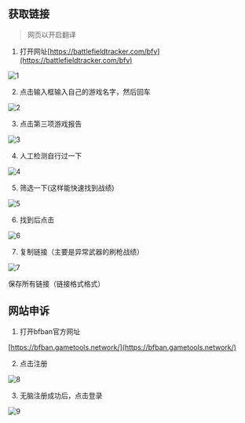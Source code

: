 ## 获取链接

> 网页以开启翻译

1. 打开网址[https://battlefieldtracker.com/bfv](https://battlefieldtracker.com/bfv)

![1](https://s1.ax1x.com/2023/01/12/pSuZkmq.png)

2. 点击输入框输入自己的游戏名字，然后回车

![2](https://s1.ax1x.com/2023/01/12/pSuZup4.png)

3. 点击第三项游戏报告

![3](https://s1.ax1x.com/2023/01/12/pSuZQXR.png)

4. 人工检测自行过一下

![4](https://s1.ax1x.com/2023/01/12/pSuZJAK.png)

5. 筛选一下(这样能快速找到战绩)

![5](../_images/bfban/7.png)

6. 找到后点击

![6](../_images/bfban/5.png)

7. 复制链接（主要是异常武器的刷枪战绩）

![7](../_images/bfban/6.png)

保存所有链接（链接格式格式）

## 网站申诉

1. 打开bfban官方网址

[https://bfban.gametools.network/](https://bfban.gametools.network/)

2. 点击注册

![8](C:\Users\21006\Desktop\DOCS\_images\8.png)

3. 无脑注册成功后，点击登录

![9](C:\Users\21006\Desktop\DOCS\_images\9.png)
